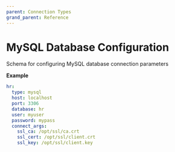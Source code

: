 ```yaml
---
parent: Connection Types
grand_parent: Reference
---
```


# MySQL Database Configuration

Schema for configuring MySQL database connection parameters


**Example**

```yaml
hr:
  type: mysql
  host: localhost
  port: 3306
  database: hr
  user: myuser
  password: mypass
  connect_args:
    ssl_ca: /opt/ssl/ca.crt
    ssl_cert: /opt/ssl/client.crt
    ssl_key: /opt/ssl/client.key

```


